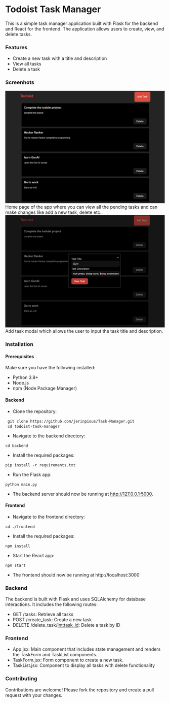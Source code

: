 # Todoist Task Manager
This is a simple task manager application built with Flask for the backend and React for the frontend. The application allows users to create, view, and delete tasks.

### Features
- Create a new task with a title and description
- View all tasks
- Delete a task

### Screenhots
<img src="images/image1.png" alt="Home Page" width="800"/>
Home page of the app where you can view all the pending tasks and can make changes like add a new task, delete etc..


<img src="images/image2.png" alt="Home Page" width="800"/>
Add task modal which allows the user to input the task title and description.

### Installation
#### Prerequisites

Make sure you have the following installed:

- Python 3.8+
- Node.js
- npm (Node Package Manager)
#### Backend
- Clone the repository:
~~~
 git clone https://github.com/jerinpious/Task-Manager.git
 cd todoist-task-manager
 ~~~
- Navigate to the backend directory:
 ~~~
 cd backend
 ~~~
- Install the required packages:
 ~~~
 pip install -r requirements.txt
 ~~~
- Run the Flask app:
 ~~~
 python main.py
 ~~~
- The backend server should now be running at http://127.0.0.1:5000.
#### Frontend
- Navigate to the frontend directory:
 ~~~
 cd ./frontend
 ~~~
- Install the required packages:
 ~~~
 npm install
 ~~~
- Start the React app:
 ~~~
 npm start
 ~~~
- The frontend should now be running at http://localhost:3000

### Backend
The backend is built with Flask and uses SQLAlchemy for database interactions. It includes the following routes:

- GET /tasks: Retrieve all tasks
- POST /create_task: Create a new task
- DELETE /delete_task/<int:task_id>: Delete a task by ID

### Frontend
- App.jsx: Main component that includes state management and renders the TaskForm and TaskList components.
- TaskForm.jsx: Form component to create a new task.
- TaskList.jsx: Component to display all tasks with delete functionality

### Contributing
Contributions are welcome! Please fork the repository and create a pull request with your changes.
